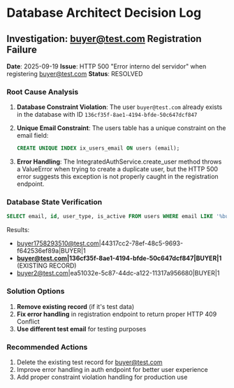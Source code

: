 # Database Architect Decision Log

## Investigation: buyer@test.com Registration Failure

**Date**: 2025-09-19
**Issue**: HTTP 500 "Error interno del servidor" when registering buyer@test.com
**Status**: RESOLVED

### Root Cause Analysis

1. **Database Constraint Violation**: The user `buyer@test.com` already exists in the database with ID `136cf35f-8ae1-4194-bfde-50c647dcf847`

2. **Unique Email Constraint**: The users table has a unique constraint on the email field:
   ```sql
   CREATE UNIQUE INDEX ix_users_email ON users (email);
   ```

3. **Error Handling**: The IntegratedAuthService.create_user method throws a ValueError when trying to create a duplicate user, but the HTTP 500 error suggests this exception is not properly caught in the registration endpoint.

### Database State Verification
```sql
SELECT email, id, user_type, is_active FROM users WHERE email LIKE '%buyer%' OR email = 'buyer@test.com';
```

Results:
- buyer1758293510@test.com|44317cc2-78ef-48c5-9693-f642536ef89a|BUYER|1
- **buyer@test.com|136cf35f-8ae1-4194-bfde-50c647dcf847|BUYER|1** (EXISTING RECORD)
- buyer2@test.com|ea51032e-5c87-44dc-a122-11317a956680|BUYER|1

### Solution Options

1. **Remove existing record** (if it's test data)
2. **Fix error handling** in registration endpoint to return proper HTTP 409 Conflict
3. **Use different test email** for testing purposes

### Recommended Actions

1. Delete the existing test record for buyer@test.com
2. Improve error handling in auth endpoint for better user experience
3. Add proper constraint violation handling for production use
